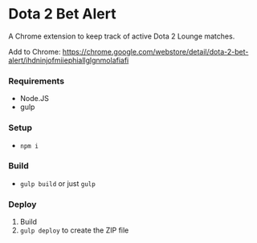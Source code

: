 Dota 2 Bet Alert
===============

A Chrome extension to keep track of active Dota 2 Lounge matches.

Add to Chrome: https://chrome.google.com/webstore/detail/dota-2-bet-alert/ihdninjofmiiephiallglgnmolafiafi

### Requirements
- Node.JS
- gulp

### Setup
- `npm i`

### Build
- `gulp build` or just `gulp`

### Deploy
1. Build
2. `gulp deploy` to create the ZIP file